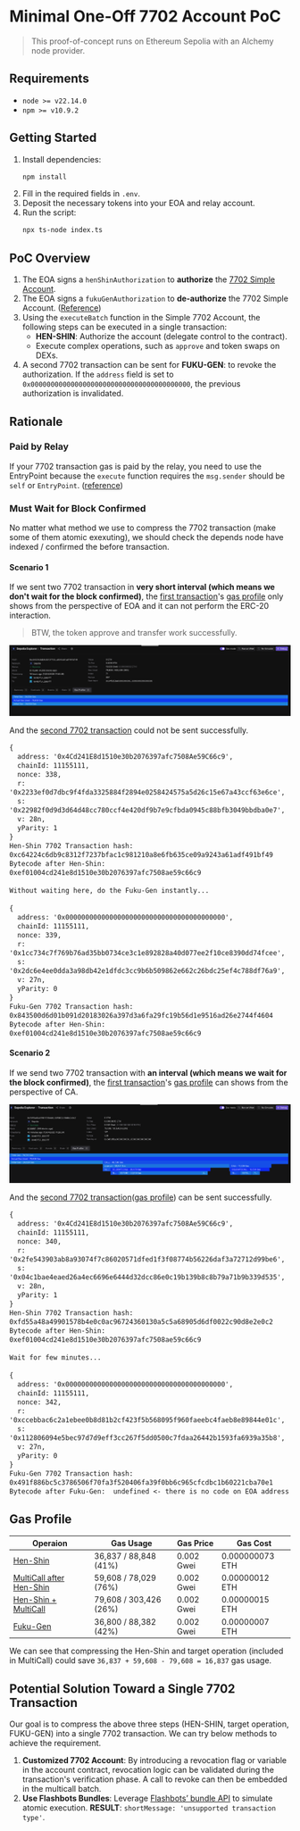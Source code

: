 # Minimal One-Off 7702 Account PoC

> This proof-of-concept runs on Ethereum Sepolia with an Alchemy node provider.

## Requirements

- `node >= v22.14.0`
- `npm >= v10.9.2`

## Getting Started

1. Install dependencies:
   ```bash
   npm install
   ```
2. Fill in the required fields in `.env`.
3. Deposit the necessary tokens into your EOA and relay account.
4. Run the script:
   ```bash
   npx ts-node index.ts
   ```

## PoC Overview

1. The EOA signs a `henShinAuthorization` to **authorize** the [7702 Simple Account](https://github.com/eth-infinitism/account-abstraction/blob/develop/contracts/accounts/Simple7702Account.sol).
2. The EOA signs a `fukuGenAuthorization` to **de-authorize** the 7702 Simple Account. ([Reference](https://github.com/ethereum/EIPs/blob/master/EIPS/eip-7702.md#in-protocol-revocation))
3. Using the `executeBatch` function in the Simple 7702 Account, the following steps can be executed in a single transaction:
   - **HEN-SHIN**: Authorize the account (delegate control to the contract).
   - Execute complex operations, such as `approve` and token swaps on DEXs.
4. A second 7702 transaction can be sent for **FUKU-GEN**: to revoke the authorization. If the `address` field is set to `0x0000000000000000000000000000000000000000`, the previous authorization is invalidated.

## Rationale

### Paid by Relay

If your 7702 transaction gas is paid by the relay, you need to use the EntryPoint because the `execute` function requires the `msg.sender` should be `self` or `EntryPoint`. ([reference](https://github.com/eth-infinitism/account-abstraction/blob/develop/contracts/accounts/Simple7702Account.sol#L43))

### Must Wait for Block Confirmed

No matter what method we use to compress the 7702 transaction (make some of them atomic exexuting), we should check the depends node have indexed / confirmed the before transaction.

#### Scenario 1

If we sent two 7702 transaction in **very short interval (which means we don't wait for the block confirmed)**, the [first transaction](https://sepolia.etherscan.io/tx/0xc64224c6db9c8312f7237bfac1c981210a8e6fb635ce09a9243a61adf491bf49)'s [gas profile](https://dashboard.tenderly.co/tx/0xc64224c6db9c8312f7237bfac1c981210a8e6fb635ce09a9243a61adf491bf49) only shows from the perspective of EOA and it can not perform the ERC-20 interaction.

> BTW, the token approve and transfer work successfully.

![alt text](./assets/0xc6.png)

And the [second 7702 transaction](https://sepolia.etherscan.io/tx/0x843500d6d01b091d20183026a397d3a6fa29fc19b56d1e9516ad26e2744f4604) could not be sent successfully.

```
{
  address: '0x4Cd241E8d1510e30b2076397afc7508Ae59C66c9',
  chainId: 11155111,
  nonce: 338,
  r: '0x2233ef0d7dbc9f4fda3325884f2894e0258424575a5d26c15e67a43ccf63e6ce',
  s: '0x22982f0d9d3d64d48cc780ccf4e420df9b7e9cfbda0945c88bfb3049bbdba0e7',
  v: 28n,
  yParity: 1
}
Hen-Shin 7702 Transaction hash: 0xc64224c6db9c8312f7237bfac1c981210a8e6fb635ce09a9243a61adf491bf49
Bytecode after Hen-Shin:  0xef01004cd241e8d1510e30b2076397afc7508ae59c66c9

Without waiting here, do the Fuku-Gen instantly...

{
  address: '0x0000000000000000000000000000000000000000',
  chainId: 11155111,
  nonce: 339,
  r: '0x1cc734c7f769b76ad35bb0734ce3c1e892828a40d077ee2f10ce8390dd74fcee',
  s: '0x2dc6e4ee0dda3a98db42e1dfdc3cc9b6b509862e662c26bdc25ef4c788df76a9',
  v: 27n,
  yParity: 0
}
Fuku-Gen 7702 Transaction hash: 0x843500d6d01b091d20183026a397d3a6fa29fc19b56d1e9516ad26e2744f4604
Bytecode after Hen-Shin:  0xef01004cd241e8d1510e30b2076397afc7508ae59c66c9
```

#### Scenario 2

If we send two 7702 transaction with **an interval (which means we wait for the block confirmed)**, the [first transaction](https://sepolia.etherscan.io/tx/0xfd55a48a49901578b4e0c0ac96724360130a5c5a68905d6df0022c90d8e2e0c2)'s [gas profile](https://dashboard.tenderly.co/tx/0xfd55a48a49901578b4e0c0ac96724360130a5c5a68905d6df0022c90d8e2e0c2) can shows from the perspective of CA.

![alt text](./assets/0xfd.png)

And the [second 7702 transaction](https://sepolia.etherscan.io/tx/0x491f886bc5c3786506f70fa3f520406fa39f0bb6c965cfcdbc1b60221cba70e1)([gas profile](https://dashboard.tenderly.co/tx/sepolia/0x491f886bc5c3786506f70fa3f520406fa39f0bb6c965cfcdbc1b60221cba70e1)) can be sent successfully.

```
{
  address: '0x4Cd241E8d1510e30b2076397afc7508Ae59C66c9',
  chainId: 11155111,
  nonce: 340,
  r: '0x2fe543903ab8a93074f7c86020571dfed1f3f08774b56226daf3a72712d99be6',
  s: '0x04c1bae4eaed26a4ec6696e6444d32dcc86e0c19b139b8c8b79a71b9b339d535',
  v: 28n,
  yParity: 1
}
Hen-Shin 7702 Transaction hash: 0xfd55a48a49901578b4e0c0ac96724360130a5c5a68905d6df0022c90d8e2e0c2
Bytecode after Hen-Shin:  0xef01004cd241e8d1510e30b2076397afc7508ae59c66c9

Wait for few minutes...

{
  address: '0x0000000000000000000000000000000000000000',
  chainId: 11155111,
  nonce: 342,
  r: '0xccebbac6c2a1ebee0b8d81b2cf423f5b568095f960faeebc4faeb8e89844e01c',
  s: '0x112806094e5bec97d7d9eff3cc267f5dd0500c7fdaa26442b1593fa6939a35b8',
  v: 27n,
  yParity: 0
}
Fuku-Gen 7702 Transaction hash: 0x491f886bc5c3786506f70fa3f520406fa39f0bb6c965cfcdbc1b60221cba70e1
Bytecode after Fuku-Gen:  undefined <- there is no code on EOA address
```

## Gas Profile

| Operaion                                                                                                                       | Gas Usage              | Gas Price  | Gas Cost        |
| ------------------------------------------------------------------------------------------------------------------------------ | ---------------------- | ---------- | --------------- |
| [Hen-Shin](https://sepolia.etherscan.io/tx/0xda96a07ad2ff6b690468b928fd9ee580cddcaee5c5e5188efa0b23ab5ce5de73)                 | 36,837 / 88,848 (41%)  | 0.002 Gwei | 0.000000073 ETH |
| [MultiCall after Hen-Shin](https://sepolia.etherscan.io/tx/0xccec20d51edb7b4b58d94031a4ef07ae391a8635d291203cc76b5119f98d7f47) | 59,608 / 78,029 (76%)  | 0.002 Gwei | 0.00000012 ETH  |
| [Hen-Shin + MultiCall](https://sepolia.etherscan.io/tx/0xfd55a48a49901578b4e0c0ac96724360130a5c5a68905d6df0022c90d8e2e0c2)     | 79,608 / 303,426 (26%) | 0.002 Gwei | 0.00000015 ETH  |
| [Fuku-Gen](https://sepolia.etherscan.io/tx/0x491f886bc5c3786506f70fa3f520406fa39f0bb6c965cfcdbc1b60221cba70e1)                 | 36,800 / 88,382 (42%)  | 0.002 Gwei | 0.00000007 ETH  |

We can see that compressing the Hen-Shin and target operation (included in MultiCall) could save `36,837 + 59,608 - 79,608 = 16,837` gas usage.

## Potential Solution Toward a Single 7702 Transaction

Our goal is to compress the above three steps (HEN-SHIN, target operation, FUKU-GEN) into a single 7702 transaction. We can try below methods to achieve the requirement.

1. **Customized 7702 Account**: By introducing a revocation flag or variable in the account contract, revocation logic can be validated during the transaction's verification phase. A call to revoke can then be embedded in the multicall batch.
2. **Use Flashbots Bundles**: Leverage [Flashbots’ bundle API](https://docs.flashbots.net/guide-send-tx-bundle) to simulate atomic execution. **RESULT**: `shortMessage: 'unsupported transaction type'`.
